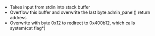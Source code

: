 - Takes input from stdin into stack buffer 
- Overflow this buffer and overwrite the last byte admin_panel() return address
- Overwrite with byte 0x12 to redirect to 0x400b12, which calls system(cat flag*)


